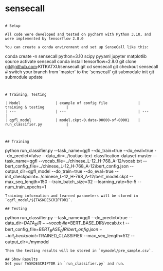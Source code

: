 # sensecall
```

# Setup

All code were developed and tested on pycharm with Python 3.10, and were implemented by tensorflow 2.8.0

You can create a conda environment and set up SenseCall like this:

```
conda create -n sensecall python=3.10 scipy pyyaml jupyter matplotlib
source activate sensecall
conda install tensorflow=2.8.0
git clone git@github.com:KITKATXU/sensecall.git
cd sensecall
git checkout sensecall # switch your branch from 'master' to the 'sensecall'
git submodule init
git submodule update
```


# Training, Testing

| Model                | example of config file              | training & testing          | 
| ---                  | ---                                 | ---                         | 
| qgfl_model           | model.ckpt-0.data-00000-of-00001    | run_classifier.py           |  



## Training
```
python run_classifier.py --task_name=qgfl --do_train=true --do_eval=true --do_predict=false --data_dir=../toutiao-text-classfication-dataset-master  --task_name=qgfl  --vocab_file=../chinese_L-12_H-768_A-12/vocab.txt  --bert_config_file=../chinese_L-12_H-768_A-12\bert_config.json  --output_dir=qgfl_model  --do_train=true  --do_eval=true  --init_checkpoint=../chinese_L-12_H-768_A-12/bert_model.ckpt  --max_seq_length=150  --train_batch_size=32  --learning_rate=5e-5  --num_train_epochs=1
```
Training information and learned parameters will be stored in `qgfl_model/${TASKDESCRIPTOR}`.

## Testing
```
python run_classifier.py   --task_name=qgfl   --do_predict=true   --data_dir=$DATA_DIR   --vocab_file=$BERT_BASE_DIR/vocab.tx
t   --bert_config_file=$BERT_BASE_DIR/bert_config.json   --init_checkpoint=$TRAINED_CLASSIFIER   --max_seq_length=512   --output_dir=./mymodel
```
Then the testing results will be stored in `mymodel/pre_sample.csv`. 

## Show Results
Set your TASKDESCRIPTOR in `run_classifier.py` and run.


